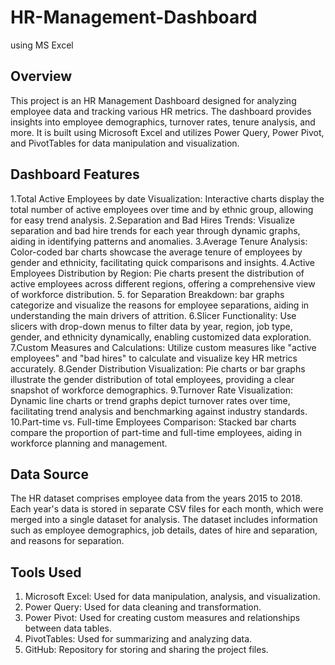 # HR-Management-Dashboard
using MS Excel
## Overview
This project is an HR Management Dashboard designed for analyzing employee data and tracking various HR metrics. The dashboard provides insights into employee demographics, turnover rates, tenure analysis, and more. It is built using Microsoft Excel and utilizes Power Query, Power Pivot, and PivotTables for data manipulation and visualization.


## Dashboard Features
1.Total Active Employees by date Visualization: Interactive charts display the total number of active employees over time and by ethnic group, allowing for easy trend analysis.
2.Separation and Bad Hires Trends: Visualize separation and bad hire trends for each year through dynamic graphs, aiding in identifying patterns and anomalies.
3.Average Tenure Analysis: Color-coded bar charts showcase the average tenure of employees by gender and ethnicity, facilitating quick comparisons and insights.
4.Active Employees Distribution by Region: Pie charts present the distribution of active employees across different regions, offering a comprehensive view of workforce distribution.
5. for Separation Breakdown: bar graphs categorize and visualize the reasons for employee separations, aiding in understanding the main drivers of attrition.
6.Slicer Functionality: Use slicers with drop-down menus to filter data by year, region, job type, gender, and ethnicity dynamically, enabling customized data exploration.
7.Custom Measures and Calculations: Utilize custom measures like "active employees" and "bad hires" to calculate and visualize key HR metrics accurately.
8.Gender Distribution Visualization: Pie charts or bar graphs illustrate the gender distribution of total employees, providing a clear snapshot of workforce demographics.
9.Turnover Rate Visualization: Dynamic line charts or trend graphs depict turnover rates over time, facilitating trend analysis and benchmarking against industry standards.
10.Part-time vs. Full-time Employees Comparison: Stacked bar charts compare the proportion of part-time and full-time employees, aiding in workforce planning and management.

## Data Source
The HR dataset comprises employee data from the years 2015 to 2018. Each year's data is stored in separate CSV files for each month, which were merged into a single dataset for analysis. The dataset includes information such as employee demographics, job details, dates of hire and separation, and reasons for separation.

## Tools Used
1. Microsoft Excel: Used for data manipulation, analysis, and visualization.
2. Power Query: Used for data cleaning and transformation.
3. Power Pivot: Used for creating custom measures and relationships between data tables.
4. PivotTables: Used for summarizing and analyzing data.
5. GitHub: Repository for storing and sharing the project files.
